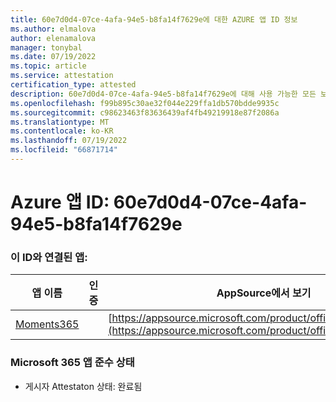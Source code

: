 ```yaml
---
title: 60e7d0d4-07ce-4afa-94e5-b8fa14f7629e에 대한 AZURE 앱 ID 정보
ms.author: elmalova
author: elenamalova
manager: tonybal
ms.date: 07/19/2022
ms.topic: article
ms.service: attestation
certification_type: attested
description: 60e7d0d4-07ce-4afa-94e5-b8fa14f7629e에 대해 사용 가능한 모든 보안 및 규정 준수 정보입니다.
ms.openlocfilehash: f99b895c30ae32f044e229ffa1db570bdde9935c
ms.sourcegitcommit: c98623463f83636439af4fb49219918e87f2086a
ms.translationtype: MT
ms.contentlocale: ko-KR
ms.lasthandoff: 07/19/2022
ms.locfileid: "66871714"
---
```

# <a name="azure-app-id-60e7d0d4-07ce-4afa-94e5-b8fa14f7629e"></a>Azure 앱 ID: 60e7d0d4-07ce-4afa-94e5-b8fa14f7629e


### <a name="apps-associated-with-this-id"></a>이 ID와 연결된 앱:
| **앱 이름** | **인증** | **AppSource에서 보기** |
|--------------|---------------|-----------------------|
| [Moments365](../forward/WA200004337.md) |  | [https://appsource.microsoft.com/product/office/WA200004337](https://appsource.microsoft.com/product/office/WA200004337) |

### <a name="microsoft-365-app-compliance-status"></a>Microsoft 365 앱 준수 상태
- 게시자 Attestaton 상태: 완료됨
